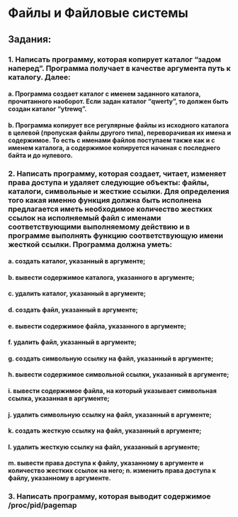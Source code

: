 # Файлы и Файловые системы

## Задания:
### 1. Написать программу, которая копирует каталог “задом наперед”. Программа получает в качестве аргумента путь к каталогу. Далее:
#### a. Программа создает каталог с именем заданного каталога, прочитанного наоборот. Если задан каталог “qwerty”, то должен быть создан каталог “ytrewq”.
#### b. Программа копирует все регулярные файлы из исходного каталога в целевой (пропуская файлы другого типа), переворачивая их имена и содержимое. То есть с именами файлов поступаем также как и с именем каталога, а содержимое копируется начиная с последнего байта и до нулевого.
### 2. Написать программу, которая создает, читает, изменяет права доступа и удаляет следующие объекты: файлы, каталоги, символьные и жесткие ссылки. Для определения того какая именно функция должна быть исполнена предлагается иметь необходимое количество жестких ссылок на исполняемый файл с именами соответствующими выполняемому действию и в программе выполнять функцию соответствующую имени жесткой ссылки. Программа должна уметь:
#### a. создать каталог, указанный в аргументе;
#### b. вывести содержимое каталога, указанного в аргументе;
#### c. удалить каталог, указанный в аргументе;
#### d. создать файл, указанный в аргументе;
#### e. вывести содержимое файла, указанного в аргументе;
#### f. удалить файл, указанный в аргументе;
#### g. создать символьную ссылку на файл, указанный в аргументе;
#### h. вывести содержимое символьной ссылки, указанный в аргументе;
#### i. вывести содержимое файла, на который указывает символьная ссылка, указанная в аргументе;
#### j. удалить символьную ссылку на файл, указанный в аргументе;
#### k. создать жесткую ссылку на файл, указанный в аргументе;
#### l. удалить жесткую ссылку на файл, указанный в аргументе;
#### m. вывести права доступа к файлу, указанному в аргументе и количество жестких ссылок на него; n. изменить права доступа к файлу, указанному в аргументе.
### 3. Написать программу, которая выводит содержимое /proc/pid/pagemap